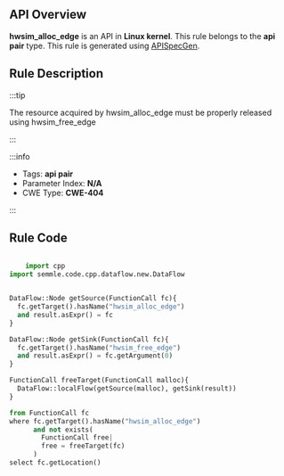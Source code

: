 ---
---


## API Overview
**hwsim_alloc_edge** is an API in **Linux kernel**. This rule belongs to the **api pair** type. This rule is generated using [APISpecGen](../../tools/APISpecGen).
## Rule Description

:::tip

The resource acquired by hwsim_alloc_edge must be properly released using hwsim_free_edge

:::

:::info

- Tags: **api pair**
- Parameter Index: **N/A**
- CWE Type: **CWE-404**

:::

## Rule Code
```python

    import cpp
import semmle.code.cpp.dataflow.new.DataFlow


DataFlow::Node getSource(FunctionCall fc){
  fc.getTarget().hasName("hwsim_alloc_edge")
  and result.asExpr() = fc
}

DataFlow::Node getSink(FunctionCall fc){
  fc.getTarget().hasName("hwsim_free_edge")
  and result.asExpr() = fc.getArgument(0)
}

FunctionCall freeTarget(FunctionCall malloc){
  DataFlow::localFlow(getSource(malloc), getSink(result))
}

from FunctionCall fc
where fc.getTarget().hasName("hwsim_alloc_edge")
      and not exists(
        FunctionCall free| 
        free = freeTarget(fc)
      )
select fc.getLocation()

    
```